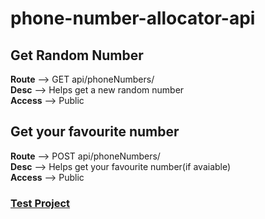 # phone-number-allocator-api

## Get Random Number
__Route__  --> GET api/phoneNumbers/  
__Desc__   --> Helps get a new random number  
__Access__ --> Public  

## Get your favourite number
__Route__  --> POST api/phoneNumbers/  
__Desc__   --> Helps get your favourite number(if avaiable)  
__Access__ --> Public  


### [Test Project](https://phone-number-allocation.herokuapp.com/)